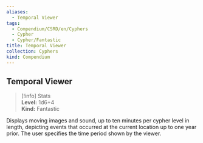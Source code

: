 ```yaml
---
aliases:
  - Temporal Viewer
tags:
  - Compendium/CSRD/en/Cyphers
  - Cypher
  - Cypher/Fantastic
title: Temporal Viewer
collection: Cyphers
kind: Compendium
---
```

## Temporal Viewer  
>[!info] Stats  
> **Level:** 1d6+4  
> **Kind:** Fantastic
  
Displays moving images and sound, up to ten minutes per cypher level in length, depicting events that occurred at the current location up to one year prior. The user specifies the time period shown by the viewer.